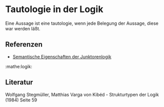 # Tautologie in der Logik

Eine Aussage ist eine tautologie, wenn jede Belegung der Aussage, diese war
werden läßt.

## Referenzen
- [Semantische Eigenschaften der Junktorenlogik](2q89.md)

:mathe:logik:

## Literatur
Wolfgang Stegmüller, Matthias Varga von Kibéd - Strukturtypen der Logik (1984) Seite 59
